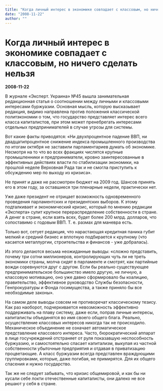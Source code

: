 ```yaml
---
title: "Когда личный интерес в экономике совпадает с классовым, но ничего сделать нельзя"
date: "2008-11-22"
author: ""
---
```


# Когда личный интерес в экономике совпадает с классовым, но ничего сделать нельзя

**2008-11-22** 

В журнале «Эксперт. Украина» №45 вышла занимательная редакционная статья о соотношении между личными и классовыми интересами буржуазии. Основная мысль, которую высказывает редакция, видимо направлена против положения классической политэкономии о том, что государство представляет интерес всего класса капиталистов, при этом может пренебрегать интересами отдельных предпринимателей в случае угрозы для системы.

Вот какие факты приводятся: «Ни двухпроцентное падение ВВП, ни двадцатипроцентное снижение индекса промышленного производства по итогам октября не заставили парламентариев думать об экономике. Несмотря на то что во всех фракциях числятся крупные промышленники и предприниматели, кровно заинтересованные в эффективных действиях власти по стабилизации экономики, на прошлой неделе Верховная Рада так и не смогла приступить к обсуждению мер по выходу из кризиса».

Не принят и даже не рассмотрен бюджет на 2009 год. Шансов принять его в этом году, за оставшиеся три пленарные недели, практически нет.

Уже даже президент не отрицает возможность одновременного проведения парламентских и президентских выборов. К этому подталкивает и экономический кризис, который по мнению редакции «Эксперта» сулит крупное перераспределение собственности в стране. А денег в стране, если взять всех, будет более 200 млрд. долларов, что сопоставимо с годовым ВВП. Т. е. размах для маневра есть.

Только вот, сетует редакция, что нарастающая кредитная паника губит мелкий и средний бизнес и вплотную подбирается к крупному (что касается металлургии, строительства и финансов - уже добралась).

Из этого делаются весьма неожиданные выводы: «сложно представить, почему три сотни миллионеров, контролирующих чуть ли не треть экономики страны, молча сидят в парламенте и смотрят, как партийные вожди соревнуются друг с другом. Если бы реально существующее предпринимательское большинство имело другую, не личную, а классовую мотивацию, оно уже давно сформировало бы коалицию, правительство, эффективное руководство Службы безопасности, Генпрокуратуры и Фонда госимущества, а также приняло бы все необходимые законы».

На самом деле выводы совсем не противоречат классическому тезису. Как раз наоборот, подчеркивается невозможность эффективно поддерживать на плаву систему, даже если, поправ личные интересы, капиталисты объединятся во имя своего общего блага. Реально, осуществление классовых интересов никогда так не происходило. Механическое объединение не означает автоматическое представление классового интереса. Часто, бюрократический аппарат в лице госучреждений отстраняет от руля показавшую неспособность буржуазию, и самостоятельно спасает капитализм, выкупая из частной собственности убыточные предприятия и отдавая в приватизацию процветающие. А класс буржуазии всегда представлен враждующими группировками, которые, даже погибая, не примирятся. Для их общего спасения и нужно государство.

Так же не следует забывать, что кризис общемировой, и как бы ни кусали себе локти отечественные капиталисты, они далеко не все решают у себя в стране.
